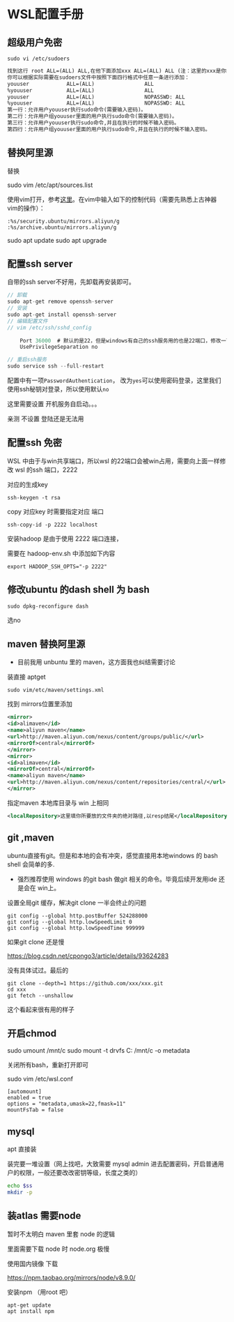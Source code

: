 # WSL配置手册



## 超级用户免密



```shell
sudo vi /etc/sudoers
```

```xml
找到这行 root ALL=(ALL) ALL,在他下面添加xxx ALL=(ALL) ALL (注：这里的xxx是你的用户名)
你可以根据实际需要在sudoers文件中按照下面四行格式中任意一条进行添加：
youuser            ALL=(ALL)                ALL
%youuser           ALL=(ALL)                ALL
youuser            ALL=(ALL)                NOPASSWD: ALL
%youuser           ALL=(ALL)                NOPASSWD: ALL
第一行：允许用户youuser执行sudo命令(需要输入密码)。
第二行：允许用户组youuser里面的用户执行sudo命令(需要输入密码)。
第三行：允许用户youuser执行sudo命令,并且在执行的时候不输入密码。
第四行：允许用户组youuser里面的用户执行sudo命令,并且在执行的时候不输入密码。
```





## 替换阿里源

替换

sudo vim /etc/apt/sources.list



使用vim打开，参考[这里](https://www.sunzhongwei.com/mip/modify-the-wsl-ubuntu-1804-default-source-for-ali-cloud-images)。在vim中输入如下的控制代码（需要先熟悉上古神器vim的操作）：

```
:%s/security.ubuntu/mirrors.aliyun/g
:%s/archive.ubuntu/mirrors.aliyun/g
```

sudo apt update
sudo apt upgrade



## 配置ssh server

自带的ssh server不好用，先卸载再安装即可。



```csharp
// 卸载
sudo apt-get remove openssh-server
// 安装
sudo apt-get install openssh-server
// 编辑配置文件
// vim /etc/ssh/sshd_config
    
    Port 36000  # 默认的是22，但是windows有自己的ssh服务用的也是22端口，修改一下
    UsePrivilegeSeparation no

// 重启ssh服务
sudo service ssh --full-restart
```

配置中有一项`PasswordAuthentication`， 改为`yes`可以使用密码登录，这里我们使用ssh秘钥对登录，所以使用默认`no`



这里需要设置 开机服务自启动。。。

亲测 不设置 登陆还是无法用



## 配置ssh 免密

WSL 中由于与win共享端口，所以wsl 的22端口会被win占用，需要向上面一样修改 wsl 的ssh 端口，2222

对应的生成key 

```shell
ssh-keygen -t rsa
```

copy 对应key 时需要指定对应 端口

```shell
ssh-copy-id -p 2222 localhost
```



安装hadoop 是由于使用 2222 端口连接，

需要在 hadoop-env.sh 中添加如下内容

```shell
export HADOOP_SSH_OPTS="-p 2222"
```







## 修改ubuntu 的dash shell 为 bash

```shell
sudo dpkg-reconfigure dash 
```



选no



## maven 替换阿里源



* 目前我用 unbuntu 里的 maven，这方面我也纠结需要讨论

 装直接 aptget 

```shell
sudo vim/etc/maven/settings.xml
```



找到 mirrors位置里添加

```xml
<mirror>
<id>alimaven</id>
<name>aliyun maven</name>
<url>http://maven.aliyun.com/nexus/content/groups/public/</url>
<mirrorOf>central</mirrorOf>
</mirror>
<mirror>
<id>alimaven</id>
<mirrorOf>central</mirrorOf>
<name>aliyun maven</name>
<url>http://maven.aliyun.com/nexus/content/repositories/central/</url>
</mirror>
```

指定maven 本地库目录与 win 上相同

```xml
<localRepository>这里填你所要放的文件夹的绝对路径,以resp结尾</localRepository>
```







## git ,maven

ubuntu直接有git。但是和本地的会有冲突，感觉直接用本地windows 的 bash shell 会简单的多.

- 强烈推荐使用 windows 的git bash 做git 相关的命令。毕竟后续开发用ide 还是会在 win上。

  

设置全局git 缓存，解决git clone 一半会终止的问题

```shell
git config --global http.postBuffer 524288000
git config --global http.lowSpeedLimit 0
git config --global http.lowSpeedTime 999999
```



如果git clone 还是慢

https://blog.csdn.net/cpongo3/article/details/93624283

没有具体试过。最后的

```shell
git clone --depth=1 https://github.com/xxx/xxx.git
cd xxx
git fetch --unshallow
```

这个看起来很有用的样子





## 开启chmod


sudo umount /mnt/c
sudo mount -t drvfs C: /mnt/c -o metadata


关闭所有bash，重新打开即可

sudo vim /etc/wsl.conf

```
[automount]
enabled = true
options = "metadata,umask=22,fmask=11"
mountFsTab = false
```



## mysql

apt 直接装

装完要一堆设置（网上找吧，大致需要 mysql admin 进去配置密码，开启普通用户的权限，一般还要改改密钥等级，长度之类的）



```bash
echo $ss
mkdir -p 
```



## 装atlas 需要node







暂时不太明白 maven 里套 node 的逻辑

里面需要下载 node 时 node.org 极慢 

使用国内镜像 下载

https://npm.taobao.org/mirrors/node/v8.9.0/





安装npm （用root 吧）

```shell
apt-get update
apt install npm
```

